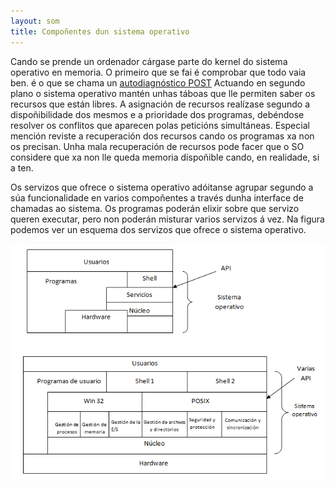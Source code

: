 ```yaml
---
layout: som
title: Compoñentes dun sistema operativo
---
```


Cando se prende un ordenador cárgase parte do kernel do sistema operativo en memoria. O primeiro que se fai é comprobar que todo vaia ben. é o que se chama un [autodiagnóstico POST]({{site.url}}/som/autodiagnostico)
Actuando en segundo plano o sistema operativo mantén unhas táboas que lle permiten saber os recursos que están libres. A asignación de recursos realízase segundo a dispoñibilidade dos mesmos e a prioridade dos programas, debéndose resolver os conflitos que aparecen polas peticións simultáneas. Especial mención reviste a recuperación dos recursos cando os programas xa non os precisan. Unha mala recuperación de recursos pode facer que o SO considere que xa non lle queda memoria dispoñible cando, en realidade, si a ten.

Os servizos que ofrece o sistema operativo adóitanse agrupar segundo a súa funcionalidade en varios compoñentes a través dunha interface de chamadas ao sistema. Os programas poderán elixir sobre que servizo queren executar, pero non poderán misturar varios servizos á vez. Na figura  podemos ver un esquema dos servizos que ofrece o sistema operativo.

<img align="center" alt="esquemas" src="/imaxes/unid.png">
